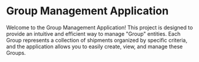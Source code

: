 # Group Management Application

Welcome to the Group Management Application! This project is designed to provide an intuitive and efficient way to manage "Group" entities. Each Group represents a collection of shipments organized by specific criteria, and the application allows you to easily create, view, and manage these Groups.
